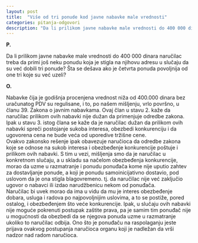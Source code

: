 ```yaml
---
layout: post
title:  "Više od tri ponude kod javne nabavke male vrednosti"
categories: pitanja-odgovori
description: "Da li prilikom javne nabavke male vrednosti do 400 000 dinara naručilac treba da primi još neku ponudu koja je stigla na njihovu adresu u slučaju da su već dobili tri ponude? Šta se dešava ako je četvrta ponuda povoljnija od one tri koje su već uzeli?"
---
```


**P.**
<div class="justify">
Da li prilikom javne nabavke male vrednosti do 400 000 dinara naručilac treba da primi još neku ponudu koja je stigla na njihovu adresu u slučaju da su već dobili tri ponude? Šta se dešava ako je četvrta ponuda povoljnija od one tri koje su već uzeli?</div>


**O.**

<div class="justify">
Nabavke čija je godišnja procenjena vrednost niža od 400.000 dinara bez uračunatog PDV su regulisane, i to, po našem mišljenju, vrlo površno, u članu 39. Zakona o javnim nabavkama. Ovaj član u stavu 2. kaže da naručilac prilikom ovih nabavki nije dužan da primenjuje odredbe zakona. Ipak u stavu 3. istog člana se kaže da je naručilac dužan da prilikom ovih nabavki spreči postojanje sukoba interesa, obezbedi konkurenciju i da ugovorena cena ne bude veća od uporedive tržišne cene.<br/>
Ovakvo zakonsko rešenje ipak obavezuje naručioca da odredbe zakona koje se odnose na sukob interesa i obezbeđenje konkurencije poštuje i prilikom ovih nabavki. S tim u vezi, mišljenja smo da je naručilac u konkretnom slučaju, a u skladu sa načelom obezbeđenja konkurencije, morao da uzme u razmatranje i ponudu ponuđača kome nije uputio zahtev za dostavljanje ponude, a koji je ponudu samoinicijativno dostavio, pod uslovom da je ona stigla blagovremeno. tj. da naručilac nije već zaključio ugovor o nabavci ili izdao narudžbenicu nekom od ponuđača. <br/>Naručilac bi uvek morao da ima u vidu da mu je interes obezbeđenje dobara, usluga i radova po najpovoljnijim uslovima, a to se postiže, pored ostalog, i obezbeđenjem što veće konkurencije.
Ipak, u slučaju ovih nabavki nije moguće pokrenuti postupak zaštite prava, pa je samim tim ponuđač nije u mogućnosti da obezbedi da se njegova ponuda uzme u razmatranje ukoliko to naručilac odbija. Ono što je ponuđaču na raspolaganju jeste prijava ovakvog postupanja naručioca organu koji je nadležan da vrši nadzor nad radom naručioca.</div>